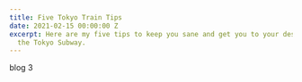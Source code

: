 ```yaml
---
title: Five Tokyo Train Tips
date: 2021-02-15 00:00:00 Z
excerpt: Here are my five tips to keep you sane and get you to your destination on
  the Tokyo Subway.
---
```


blog 3
